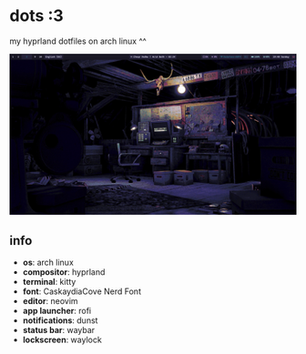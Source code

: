 # dots :3

my hyprland dotfiles on arch linux ^^

![home](./.github/home.png)

## info

- **os**: arch linux
- **compositor**: hyprland
- **terminal**: kitty
- **font**: CaskaydiaCove Nerd Font
- **editor**: neovim
- **app launcher**: rofi
- **notifications**: dunst
- **status bar**: waybar
- **lockscreen**: waylock
